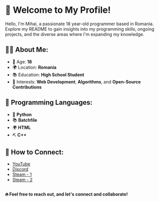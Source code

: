 # **👋 Welcome to My Profile!**
Hello, I'm Mihai, a passionate 18 year-old programmer based in Romania. Explore my README to gain insights into my programming skills, ongoing projects, and the diverse areas where I'm expanding my knowledge.

## **🐱‍👤 About Me**:
- 🎂 Age: **18**
- 🌍 Location: **Romania**
- 📚 Education: **High School Student**
- 📰 Interests: **Web Development**, **Algorithms**, and **Open-Source Contributions**

## **🚀 Programming Languages**:
- 🐍 **Python**
- 📚 **Batchfile**
- 🌍 **HTML**
- ⛏️ **C++**

## **📱 How to Connect**:
- [YouTube](https://www.youtube.com/channel/UCaIRAobEkAO0HUYIhDBl--A)
- [Discord](https://discord.gg/gWus63qa6V)
- [Steam - 1](https://steamcommunity.com/id/3rq8)
- [Steam - 2](https://steamcommunity.com/id/5m08)

##

**🔥 Feel free to reach out, and let's connect and collaborate!**
